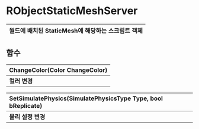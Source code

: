 # **RObjectStaticMeshServer**

| **월드에 배치된 StaticMesh에 해당하는 스크립트 객체** |
| :--- |
## **함수**

| **ChangeColor(Color ChangeColor)** |
| :--- |
| **컬러 변경** |

| **SetSimulatePhysics(SimulatePhysicsType Type, bool bReplicate)** |
| :--- |
| **물리 설정 변경** |


